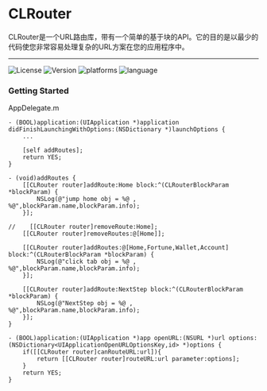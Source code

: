 # CLRouter

CLRouter是一个URL路由库，带有一个简单的基于块的API。它的目的是以最少的代码使您非常容易处理复杂的URL方案在您的应用程序中。

----------------------


![License](https://img.shields.io/github/license/coooliang/CLRouter)
![Version](https://img.shields.io/github/v/tag/coooliang/CLRouter)
![platforms](https://img.shields.io/cocoapods/p/CLRouter)
![language](https://img.shields.io/github/languages/top/coooliang/CLRouter)



### Getting Started ###

AppDelegate.m

```objc
- (BOOL)application:(UIApplication *)application didFinishLaunchingWithOptions:(NSDictionary *)launchOptions {
    ...

    [self addRoutes];
    return YES;
}

- (void)addRoutes {
    [[CLRouter router]addRoute:Home block:^(CLRouterBlockParam *blockParam) {
        NSLog(@"jump home obj = %@ , %@",blockParam.name,blockParam.info);
    }];
    
//    [[CLRouter router]removeRoute:Home];
    [[CLRouter router]removeRoutes:@[Home]];
    
    [[CLRouter router]addRoutes:@[Home,Fortune,Wallet,Account] block:^(CLRouterBlockParam *blockParam) {
        NSLog(@"click tab obj = %@ , %@",blockParam.name,blockParam.info);
    }];
    
    [[CLRouter router]addRoute:NextStep block:^(CLRouterBlockParam *blockParam) {
        NSLog(@"NextStep obj = %@ , %@",blockParam.name,blockParam.info);
    }];
}
```

```objc
- (BOOL)application:(UIApplication *)app openURL:(NSURL *)url options:(NSDictionary<UIApplicationOpenURLOptionsKey,id> *)options {
    if([[CLRouter router]canRouteURL:url]){
        return [[CLRouter router]routeURL:url parameter:options];
    }
    return YES;
}
```